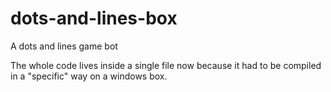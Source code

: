 # dots-and-lines-box
A dots and lines game bot

The whole code lives inside a single file now because it had 
to be compiled in a "specific" way on a windows box.
